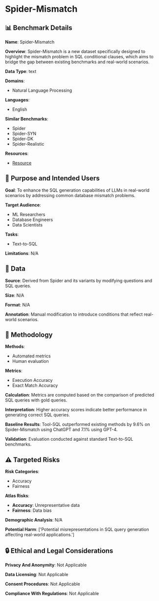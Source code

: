 # Spider-Mismatch

## 📊 Benchmark Details

**Name**: Spider-Mismatch

**Overview**: Spider-Mismatch is a new dataset specifically designed to highlight the mismatch problem in SQL conditional clauses, which aims to bridge the gap between existing benchmarks and real-world scenarios.

**Data Type**: text

**Domains**:
- Natural Language Processing

**Languages**:
- English

**Similar Benchmarks**:
- Spider
- Spider-SYN
- Spider-DK
- Spider-Realistic

**Resources**:
- [Resource](https://arxiv.org/abs/2408.16991)

## 🎯 Purpose and Intended Users

**Goal**: To enhance the SQL generation capabilities of LLMs in real-world scenarios by addressing common database mismatch problems.

**Target Audience**:
- ML Researchers
- Database Engineers
- Data Scientists

**Tasks**:
- Text-to-SQL

**Limitations**: N/A

## 💾 Data

**Source**: Derived from Spider and its variants by modifying questions and SQL queries.

**Size**: N/A

**Format**: N/A

**Annotation**: Manual modification to introduce conditions that reflect real-world scenarios.

## 🔬 Methodology

**Methods**:
- Automated metrics
- Human evaluation

**Metrics**:
- Execution Accuracy
- Exact Match Accuracy

**Calculation**: Metrics are computed based on the comparison of predicted SQL queries with gold queries.

**Interpretation**: Higher accuracy scores indicate better performance in generating correct SQL queries.

**Baseline Results**: Tool-SQL outperformed existing methods by 9.6% on Spider-Mismatch using ChatGPT and 7.1% using GPT-4.

**Validation**: Evaluation conducted against standard Text-to-SQL benchmarks.

## ⚠️ Targeted Risks

**Risk Categories**:
- Accuracy
- Fairness

**Atlas Risks**:
- **Accuracy**: Unrepresentative data
- **Fairness**: Data bias

**Demographic Analysis**: N/A

**Potential Harm**: ['Potential misrepresentations in SQL query generation affecting real-world applications.']

## 🔒 Ethical and Legal Considerations

**Privacy And Anonymity**: Not Applicable

**Data Licensing**: Not Applicable

**Consent Procedures**: Not Applicable

**Compliance With Regulations**: Not Applicable
